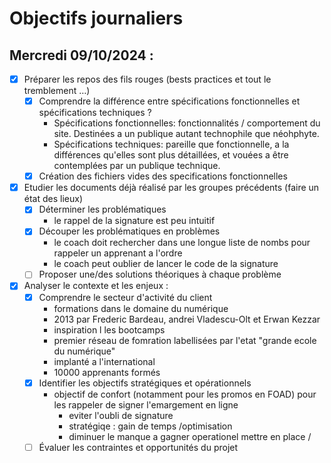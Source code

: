 # Objectifs journaliers

## Mercredi 09/10/2024 :
- [x] Préparer les repos des fils rouges (bests practices et tout le tremblement …)
  - [x] Comprendre la différence entre spécifications fonctionnelles et spécifications techniques ?
    - Spécifications fonctionnelles: fonctionnalités / comportement du site. Destinées a un publique autant technophile que néohphyte.
    - Spécifications techniques: pareille que fonctionnelle, a la différences qu'elles sont plus détaillées, et vouées a être contemplées par un publique technique.
  - [x] Création des fichiers vides des specifications fonctionnelles
- [x] Etudier les documents déjà réalisé par les groupes précédents (faire un état des lieux)
  - [x] Déterminer les problématiques
    - le rappel de la signature est peu intuitif
  - [x] Découper les problématiques en problèmes
    - le coach doit rechercher dans une longue liste de nombs pour rappeler un apprenant  a l'ordre
    - le coach peut oublier de lancer le code de la signature
  - [ ] Proposer une/des solutions théoriques à chaque problème
- [x] Analyser le contexte et les enjeux :
    - [x] Comprendre le secteur d'activité du client
      - formations dans le domaine du numérique
      - 2013 par Frederic Bardeau, andrei Vladescu-Olt et Erwan Kezzar
      - inspiration l les bootcamps
      - premier réseau de fomration labellisées par l'etat "grande ecole du numérique"
      - implanté a l'international
      - 10000 apprenants formés
    - [x] Identifier les objectifs stratégiques et opérationnels
      - objectif de confort (notamment pour les promos en FOAD) pour les rappeler de signer l'emargement en ligne
        - eviter l'oubli de signature
        - stratégiqe : gain de temps /optimisation
        - diminuer le manque a gagner
        operationel mettre en place /
    - [ ] Évaluer les contraintes et opportunités du projet
